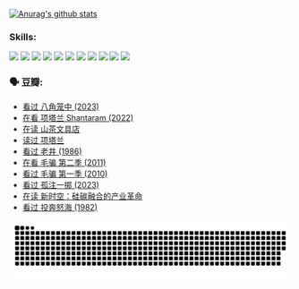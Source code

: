 
[![Anurag's github stats](https://github-readme-stats.vercel.app/api?username=w940853815)](https://github.com/anuraghazra/github-readme-stats)

### Skills:

<code><img height="32" src="https://cdn.jsdelivr.net/npm/simple-icons@v5/icons/python.svg"></code>
<code><img height="32" src="https://cdn.jsdelivr.net/npm/simple-icons@v5/icons/javascript.svg"></code>
<code><img height="32" src="https://cdn.jsdelivr.net/npm/simple-icons@v5/icons/django.svg"></code>
<code><img height="32" src="https://cdn.jsdelivr.net/npm/simple-icons@v5/icons/flask.svg"></code>
<code><img height="32" src="https://cdn.jsdelivr.net/npm/simple-icons@v5/icons/vuetify.svg"></code>
<code><img height="32" src="https://cdn.jsdelivr.net/npm/simple-icons@v5/icons/git.svg"></code>
<code><img height="32" src="https://cdn.jsdelivr.net/npm/simple-icons@v5/icons/docker.svg"></code>
<code><img height="32" src="https://cdn.jsdelivr.net/npm/simple-icons@v5/icons/postgresql.svg"></code>
<code><img height="32" src="https://cdn.jsdelivr.net/npm/simple-icons@v5/icons/elasticsearch.svg"></code>
<code><img height="32" src="https://cdn.jsdelivr.net/npm/simple-icons@v5/icons/macos.svg"></code>
<code><img height="32" src="https://cdn.jsdelivr.net/npm/simple-icons@v5/icons/linux.svg"></code>

### 🗣 豆瓣:

<!-- DOUBAN-ACTIVITIES:START -->
- [看过 八角笼中‎ (2023)](https://www.douban.com/people/136069238/status/4367541707/?_i=94383842)
- [在看 项塔兰 Shantaram‎ (2022)](https://www.douban.com/people/136069238/status/4365497032/?_i=94383842)
- [在读 山茶文具店](https://www.douban.com/people/136069238/status/4364620725/?_i=94383842)
- [读过 项塔兰](https://www.douban.com/people/136069238/status/4364620288/?_i=94383842)
- [看过 老井‎ (1986)](https://www.douban.com/people/136069238/status/4362366672/?_i=94383842)
- [在看 毛骗 第二季‎ (2011)](https://www.douban.com/people/136069238/status/4355752869/?_i=94383842)
- [看过 毛骗 第一季‎ (2010)](https://www.douban.com/people/136069238/status/4355752667/?_i=94383842)
- [看过 孤注一掷‎ (2023)](https://www.douban.com/people/136069238/status/4354774568/?_i=94383842)
- [在读 新时空：硅碳融合的产业革命](https://www.douban.com/people/136069238/status/4348545149/?_i=94383842)
- [看过 投奔怒海‎ (1982)](https://www.douban.com/people/136069238/status/4336696255/?_i=94383842)
<!-- DOUBAN-ACTIVITIES:END -->


![Snake animation](https://raw.githubusercontent.com/w940853815/w940853815/output/github-contribution-grid-snake.svg)

<!--
**w940853815/w940853815** is a ✨ _special_ ✨ repository because its `README.md` (this file) appears on your GitHub profile.

Here are some ideas to get you started:

- 🔭 I’m currently working on ...
- 🌱 I’m currently learning ...
- 👯 I’m looking to collaborate on ...
- 🤔 I’m looking for help with ...
- 💬 Ask me about ...
- 📫 How to reach me: ...
- 😄 Pronouns: ...
- ⚡ Fun fact: ...
-->
